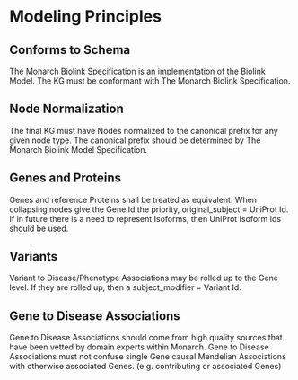 # Modeling Principles

## Conforms to Schema
The Monarch Biolink Specification is an implementation of the Biolink Model.
The KG must be conformant with The Monarch Biolink Specification.

## Node Normalization
The final KG must have Nodes normalized to the canonical prefix for any given node type.
The canonical prefix should be determined by The Monarch Biolink Model Specification.

## Genes and Proteins
Genes and reference Proteins shall be treated as equivalent.
When collapsing nodes give the Gene Id the priority, original_subject = UniProt Id.
If in future there is a need to represent Isoforms, then UniProt Isoform Ids should be used.

## Variants
Variant to Disease/Phenotype Associations may be rolled up to the Gene level.
If they are rolled up, then a subject_modifier = Variant Id.

## Gene to Disease Associations
Gene to Disease Associations should come from high quality sources that have been vetted by domain experts within Monarch.
Gene to Disease Associations must not confuse single Gene causal Mendelian Associations with otherwise associated Genes. (e.g. contributing or associated Genes)
